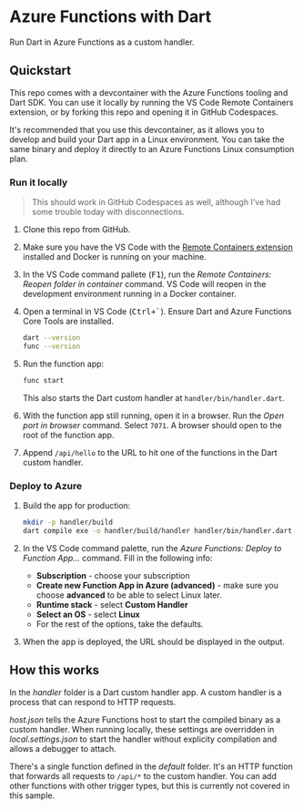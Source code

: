 # Azure Functions with Dart

Run Dart in Azure Functions as a custom handler.

## Quickstart

This repo comes with a devcontainer with the Azure Functions tooling and Dart SDK. You can use it locally by running the VS Code Remote Containers extension, or by forking this repo and opening it in GitHub Codespaces.

It's recommended that you use this devcontainer, as it allows you to develop and build your Dart app in a Linux environment. You can take the same binary and deploy it directly to an Azure Functions Linux consumption plan.

### Run it locally

> This should work in GitHub Codespaces as well, although I've had some trouble today with disconnections.

1. Clone this repo from GitHub.

1. Make sure you have the VS Code with the [Remote Containers extension](https://marketplace.visualstudio.com/items?itemName=ms-vscode-remote.remote-containers) installed and Docker is running on your machine.

1. In the VS Code command pallete (<kbd>F1</kbd>), run the *Remote Containers: Reopen folder in container* command. VS Code will reopen in the development environment running in a Docker container.

1. Open a terminal in VS Code (<kbd>Ctrl+`</kbd>). Ensure Dart and Azure Functions Core Tools are installed. 

    ```bash
    dart --version
    func --version
    ```

1. Run the function app:

    ```bash
    func start
    ```

    This also starts the Dart custom handler at `handler/bin/handler.dart`.

1. With the function app still running, open it in a browser. Run the *Open port in browser* command. Select `7071`. A browser should open to the root of the function app.

1. Append `/api/hello` to the URL to hit one of the functions in the Dart custom handler.

### Deploy to Azure

1. Build the app for production:

    ```bash
    mkdir -p handler/build
    dart compile exe -o handler/build/handler handler/bin/handler.dart
    ```

1. In the VS Code command palette, run the *Azure Functions: Deploy to Function App...* command. Fill in the following info:

    - **Subscription** - choose your subscription
    - **Create new Function App in Azure (advanced)** - make sure you choose **advanced** to be able to select Linux later.
    - **Runtime stack** - select **Custom Handler**
    - **Select an OS** - select **Linux**
    - For the rest of the options, take the defaults.

1. When the app is deployed, the URL should be displayed in the output.

## How this works

In the *handler* folder is a Dart custom handler app. A custom handler is a process that can respond to HTTP requests.

*host.json* tells the Azure Functions host to start the compiled binary as a custom handler. When running locally, these settings are overridden in *local.settings.json* to start the handler without explicity compilation and allows a debugger to attach.

There's a single function defined in the *default* folder. It's an HTTP function that forwards all requests to `/api/*` to the custom handler. You can add other functions with other trigger types, but this is currently not covered in this sample.
